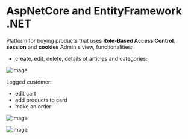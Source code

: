 # AspNetCore and EntityFramework .NET
Platform for buying products that uses **Role-Based Access Control**, **session** and **cookies**
Admin's view, functionalities:
- create, edit, delete, details of articles and categories:

![image](https://github.com/JingleBellczyk/E-commerce-.NET/assets/95650963/b73d9663-7b1e-4cf3-92a1-601bcf2a73b3)

Logged customer:
- edit cart
- add products to card
- make an order

![image](https://github.com/JingleBellczyk/E-commerce-.NET/assets/95650963/aa46b081-03ea-4977-9b33-72e08e4a8a81)

![image](https://github.com/JingleBellczyk/E-commerce-.NET/assets/95650963/2b8fe56b-4a83-4f75-8218-7b939c59f4af)

